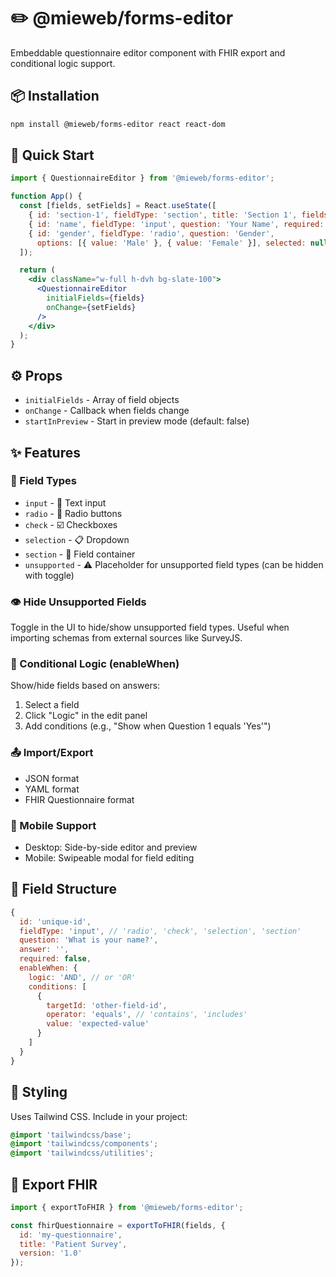 # ✏️ @mieweb/forms-editor

Embeddable questionnaire editor component with FHIR export and conditional logic support.

## 📦 Installation

```bash
npm install @mieweb/forms-editor react react-dom
```

## 🚀 Quick Start

```jsx
import { QuestionnaireEditor } from '@mieweb/forms-editor';

function App() {
  const [fields, setFields] = React.useState([
    { id: 'section-1', fieldType: 'section', title: 'Section 1', fields: [] },
    { id: 'name', fieldType: 'input', question: 'Your Name', required: true },
    { id: 'gender', fieldType: 'radio', question: 'Gender', 
      options: [{ value: 'Male' }, { value: 'Female' }], selected: null },
  ]);

  return (
    <div className="w-full h-dvh bg-slate-100">
      <QuestionnaireEditor
        initialFields={fields}
        onChange={setFields}
      />
    </div>
  );
}
```

## ⚙️ Props

- `initialFields` - Array of field objects
- `onChange` - Callback when fields change
- `startInPreview` - Start in preview mode (default: false)

## ✨ Features

### 🔧 Field Types
- `input` - 📝 Text input
- `radio` - 🔘 Radio buttons
- `check` - ☑️ Checkboxes
- `selection` - 📋 Dropdown
- `section` - 📂 Field container
- `unsupported` - ⚠️ Placeholder for unsupported field types (can be hidden with toggle)

### 👁️ Hide Unsupported Fields
Toggle in the UI to hide/show unsupported field types. Useful when importing schemas from external sources like SurveyJS.

### 🔀 Conditional Logic (enableWhen)
Show/hide fields based on answers:
1. Select a field
2. Click "Logic" in the edit panel
3. Add conditions (e.g., "Show when Question 1 equals 'Yes'")

### 📤 Import/Export
- JSON format
- YAML format
- FHIR Questionnaire format

### 📱 Mobile Support
- Desktop: Side-by-side editor and preview
- Mobile: Swipeable modal for field editing

## 📝 Field Structure

```javascript
{
  id: 'unique-id',
  fieldType: 'input', // 'radio', 'check', 'selection', 'section'
  question: 'What is your name?',
  answer: '',
  required: false,
  enableWhen: {
    logic: 'AND', // or 'OR'
    conditions: [
      {
        targetId: 'other-field-id',
        operator: 'equals', // 'contains', 'includes'
        value: 'expected-value'
      }
    ]
  }
}
```

## 🎨 Styling

Uses Tailwind CSS. Include in your project:

```css
@import 'tailwindcss/base';
@import 'tailwindcss/components'; 
@import 'tailwindcss/utilities';
```

## 🏥 Export FHIR

```jsx
import { exportToFHIR } from '@mieweb/forms-editor';

const fhirQuestionnaire = exportToFHIR(fields, {
  id: 'my-questionnaire',
  title: 'Patient Survey',
  version: '1.0'
});
```
